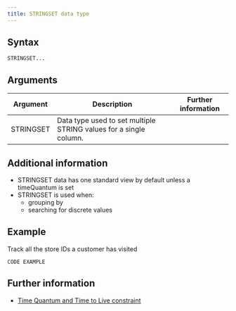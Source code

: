 ```yaml
---
title: STRINGSET data type
---
```


## Syntax

```
STRINGSET...
```

## Arguments

| Argument | Description | Further information |
|---|---|---|
| STRINGSET | Data type used to set multiple STRING values for a single column. |

## Additional information

* STRINGSET data has one standard view by default unless a timeQuantum is set
* STRINGSET is used when:
  * grouping by
  * searching for discrete values

## Example

Track all the store IDs a customer has visited

```
CODE EXAMPLE
```

## Further information

* [Time Quantum and Time to Live constraint](/sql-preview/data-typescloud-timequantum-ttl-constraint)

